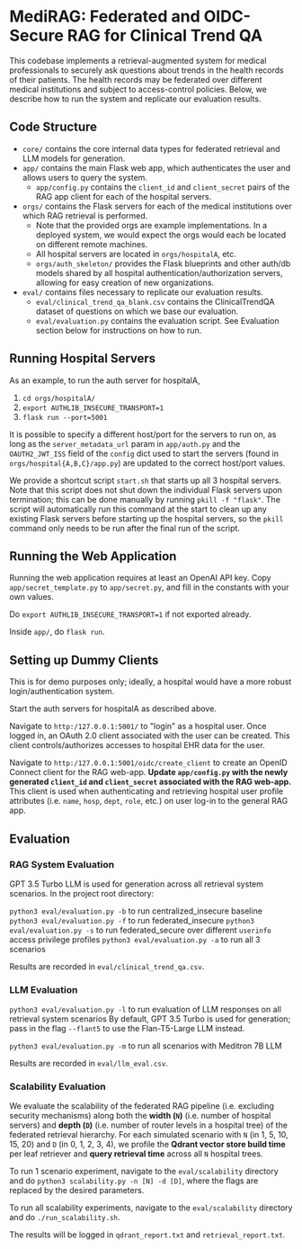# MediRAG: Federated and OIDC-Secure RAG for Clinical Trend QA

This codebase implements a retrieval-augmented system for medical professionals to securely ask questions about trends in the health records of their patients. The health records may be federated over different medical institutions and subject to access-control policies. Below, we describe how to run the system and replicate our evaluation results.

## Code Structure

- `core/` contains the core internal data types for federated retrieval and LLM models for generation.
- `app/` contains the main Flask web app, which authenticates the user and allows users to query the system.
    - `app/config.py` contains the `client_id` and `client_secret` pairs of the RAG app client for each of the hospital servers.
- `orgs/` contains the Flask servers for each of the medical institutions over which RAG retrieval is performed.
    - Note that the provided orgs are example implementations. In a deployed system, we would expect the orgs would each be located on different remote machines.
    - All hospital servers are located in `orgs/hospitalA`, etc. 
    - `orgs/auth_skeleton/` provides the Flask blueprints and other auth/db models shared by all hospital authentication/authorization servers, allowing for easy creation of new organizations.
- `eval/` contains files necessary to replicate our evaluation results.
    - `eval/clinical_trend_qa_blank.csv` contains the ClinicalTrendQA dataset of questions on which we base our evaluation.
    - `eval/evaluation.py` contains the evaluation script. See Evaluation section below for instructions on how to run.

## Running Hospital Servers

As an example, to run the auth server for hospitalA,
1. `cd orgs/hospitalA/`
2. `export AUTHLIB_INSECURE_TRANSPORT=1`
3. `flask run --port=5001`

It is possible to specify a different host/port for the servers to run on, as long as the `server_metadata_url` param in `app/auth.py` and the `OAUTH2_JWT_ISS` field of the `config` dict used to start the servers (found in `orgs/hospital{A,B,C}/app.py`) are updated to the correct host/port values.

We provide a shortcut script `start.sh` that starts up all 3 hospital servers. Note that this script does not shut down the individual Flask servers upon termination; this can be done manually by running `pkill -f "flask"`. The script will automatically run this command at the start to clean up any existing Flask servers before starting up the hospital servers, so the `pkill` command only needs to be run after the final run of the script.

## Running the Web Application

Running the web application requires at least an OpenAI API key. Copy `app/secret_template.py` to `app/secret.py`, and fill in the constants with your own values.

Do `export AUTHLIB_INSECURE_TRANSPORT=1` if not exported already. 

Inside `app/`, do `flask run`.

## Setting up Dummy Clients

This is for demo purposes only; ideally, a hospital would have a more robust login/authentication system. 

Start the auth servers for hospitalA as described above.

Navigate to `http:/127.0.0.1:5001/` to "login" as a hospital user. Once logged in, an OAuth 2.0 client associated with the user can be created. This client controls/authorizes accesses to hospital EHR data for the user.

Navigate to `http:/127.0.0.1:5001/oidc/create_client` to create an OpenID Connect client for the RAG web-app. **Update `app/config.py` with the newly generated `client_id` and `client_secret` associated with the RAG web-app.** This client is used when authenticating and retrieving hospital user profile attributes (i.e. `name`, `hosp`, `dept`, `role`, etc.) on user log-in to the general RAG app. 

## Evaluation

### RAG System Evaluation 

GPT 3.5 Turbo LLM is used for generation across all retrieval system scenarios. In the project root directory:

`python3 eval/evaluation.py -b` to run centralized_insecure baseline
`python3 eval/evaluation.py -f` to run federated_insecure 
`python3 eval/evaluation.py -s` to run federated_secure over different `userinfo` access privilege profiles
`python3 eval/evaluation.py -a` to run all 3 scenarios

Results are recorded in `eval/clinical_trend_qa.csv`.

### LLM Evaluation
`python3 eval/evaluation.py -l` to run evaluation of LLM responses on all retrieval system scenarios 
By default, GPT 3.5 Turbo is used for generation; pass in the flag `--flant5` to use the Flan-T5-Large LLM instead.

`python3 eval/evaluation.py -m` to run all scenarios with Meditron 7B LLM

Results are recorded in `eval/llm_eval.csv`.

### Scalability Evaluation

We evaluate the scalability of the federated RAG pipeline (i.e. excluding security mechanisms) along both the 
**width (`N`)** (i.e. number of hospital servers) and **depth (`D`)** (i.e. number of router levels in a hospital tree) 
of the federated retrieval hierarchy. For each simulated scenario with `N` (in 1, 5, 10, 15, 20) and `D` (in 0, 1, 2, 3, 4), we profile 
the **Qdrant vector store build time** per leaf retriever and **query retrieval time** across all `N` hospital trees. 

To run 1 scenario experiment, navigate to the `eval/scalability` directory and do `python3 scalability.py -n [N] -d [D]`, where
the flags are replaced by the desired parameters. 

To run all scalability experiments, navigate to the `eval/scalability` directory and do `./run_scalability.sh`. 

The results will be logged in `qdrant_report.txt` and `retrieval_report.txt`. 
